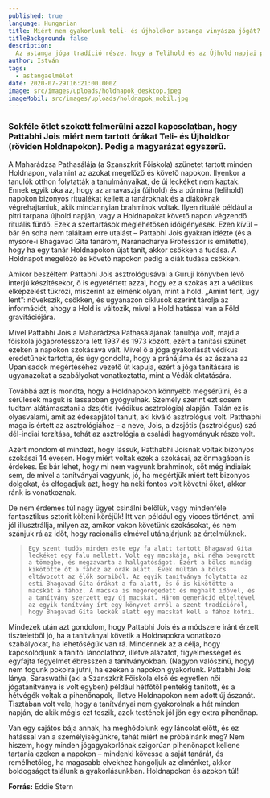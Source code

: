 ```yaml
---
published: true
language: Hungarian
title: Miért nem gyakorlunk teli- és újholdkor astanga vinyásza jógát?
titleBackground: false
description:
  Az astanga jóga tradíció része, hogy a Telihold és az Újhold napjai pihenőnapok, amikor nincs ászanagyakorlás.
author: István
tags:
  - astangaelmélet
date: 2020-07-29T16:21:00.000Z
image: src/images/uploads/holdnapok_desktop.jpeg
imageMobil: src/images/uploads/holdnapok_mobil.jpg
---
```


### Sokféle ötlet szokott felmerülni azzal kapcsolatban, hogy Pattabhi Jois miért nem tartott órákat Teli- és Újholdkor (röviden Holdnapokon). Pedig a magyarázat egyszerű.

A Maharádzsa Pathasálája (a Szanszkrit Főiskola) szünetet tartott minden Holdnapon, valamint az azokat megelőző és
követő napokon. Ilyenkor a tanulók otthon folytatták a tanulmányaikat, de új leckéket nem kaptak. Ennek egyik oka az,
hogy az amavaszja (újhold) és a púrnima (telihold) napokon bizonyos rituálékat kellett a tanároknak és a diákoknak
végrehajtaniuk, akik mindannyian brahminok voltak. Ilyen rituálé például a pitri tarpana újhold napján, vagy a
Holdnapokat követő napon végzendő rituális fürdő. Ezek a szertartások meglehetősen időigényesek. Ezen kívül – bár én
soha nem találtam erre utalást – Pattabhi Jois gyakran idézte (és a mysore-i Bhagavad Gíta tanárom, Naranacharya
Professzor is említette), hogy ha egy tanár Holdnapokon újat tanít, akkor csökken a tudása. A Holdnapot megelőző és
követő napokon pedig a diák tudása csökken.

Amikor beszéltem Pattabhi Jois asztrológusával a Guruji könyvben lévő interjú készítésekor, ő is egyetértett azzal, hogy
ez a szokás azt a védikus elképzelést tükrözi, miszerint az elménk olyan, mint a hold. „Amint fent, úgy lent”:
növekszik, csökken, és ugyanazon ciklusok szerint tárolja az információt, ahogy a Hold is változik, mivel a Hold
hatással van a Föld gravitációjára.

Mivel Pattabhi Jois a Maharádzsa Pathasálájának tanulója volt, majd a főiskola jógaprofesszora lett 1937 és 1973 között,
ezért a tanítási szünet ezeken a napokon szokásává vált. Mivel ő a jóga gyakorlását védikus eredetűnek tartotta, és úgy
gondolta, hogy a pránájáma és az ászana az Upanisadok megértéséhez vezető út kapuja, ezért a jóga tanítására is
ugyanazokat a szabályokat vonatkoztatta, mint a Védák oktatására.

Továbbá azt is mondta, hogy a Holdnapokon könnyebb megsérülni, és a sérülések maguk is lassabban gyógyulnak. Személy
szerint ezt sosem tudtam alátámasztani a dzsjótis (védikus asztrológia) alapján. Talán ez is olyasvalami, amit az
édesapjától tanult, aki kiváló asztrológus volt. Patthabhi maga is értett az asztrológiához – a neve, Jois, a dzsjótis
(asztrológus) szó dél-indiai torzítása, tehát az asztrológia a családi hagyományuk része volt.

Azért mondom el mindezt, hogy lássuk, Patthabhi Joisnak voltak bizonyos szokásai 14 évesen. Hogy miért voltak ezek a
szokásai, az önmagában is érdekes. És bár lehet, hogy mi nem vagyunk brahminok, sőt még indiaiak sem, de mivel a
tanítványai vagyunk, jó, ha megértjük miért tett bizonyos dolgokat, és elfogadjuk azt, hogy ha neki fontos volt követni
őket, akkor ránk is vonatkoznak.

De nem érdemes túl nagy ügyet csinálni belőlük, vagy mindenféle fantasztikus sztorit költeni köréjük! Itt van például
egy vicces történet, ami jól illusztrállja, milyen az, amikor vakon követünk szokásokat, és nem szánjuk rá az időt, hogy
racionális elmével utánajárjunk az értelmüknek.

>     Egy szent tudós minden este egy fa alatt tartott Bhagavad Gíta leckéket egy falu mellett. Volt egy macskája, aki néha beugrott a tömegbe, és megzavarta a hallgatóságot. Ezért a bölcs mindig kikötötte őt a fához az órák alatt. Évek múltán a bölcs eltávozott az élők soraiból. Az egyik tanítványa folytatta az esti Bhagavad Gíta órákat a fa alatt, és ő is kikötötte a macskát a fához. A macska is megöregedett és meghalt idővel, és a tanítvány szerzett egy új macskát. Három generáció elteltével az egyik tanítvány írt egy könyvet arról a szent tradícióról, hogy Bhagavad Gíta leckék alatt egy macskát kell a fához kötni.

Mindezek után azt gondolom, hogy Pattabhi Jois és a módszere iránt érzett tiszteletből jó, ha a tanítványai követik a
Holdnapokra vonatkozó szabályokat, ha lehetőségük van rá. Mindennek az a célja, hogy kapcsolódjunk a tanítói
láncolathoz, illetve alázatot, figyelmességet és egyfajta fegyelmet ébresszen a tanítványokban. (Nagyon valószínű, hogy)
nem fogunk pokolra jutni, ha ezeken a napokon gyakorlunk. Pattabhi Jois lánya, Saraswathi (aki a Szanszkrit Főiskola
első és egyetlen női jógatanítványa is volt egyben) például hétfőtől péntekig tanított, és a hétvégék voltak a
pihenőnapok, illetve Holdnapokon nem adott új ászanát. Tisztában volt vele, hogy a tanítványai nem gyakorolnak a hét
minden napján, de akik mégis ezt teszik, azok testének jól jön egy extra pihenőnap.

Van egy sajátos bája annak, ha meghódolunk egy láncolat előtt, és ez hatással van a személyiségünkre, tehát miért ne
próbálnánk meg? Nem hiszem, hogy minden jógagyakorlónak szigorúan pihenőnapot kellene tartania ezeken a napokon –
mindenki kövesse a saját tanárát, és remélhetőleg, ha magasabb elvekhez hangoljuk az elménket, akkor boldogságot
találunk a gyakorlásunkban. Holdnapokon és azokon túl!

**Forrás:** Eddie Stern
